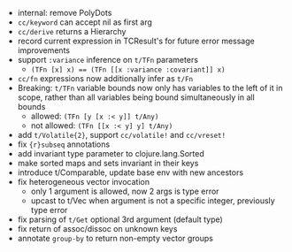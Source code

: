 - internal: remove PolyDots
- `cc/keyword` can accept nil as first arg
- `cc/derive` returns a Hierarchy
- record current expression in TCResult's for future error message improvements
- support `:variance` inference on `t/TFn` parameters
  - `(TFn [x] x) == (TFn [[x :variance :covariant]] x)`
- `cc/fn` expressions now additionally infer as `t/Fn`
- Breaking: `t/TFn` variable bounds now only has variables to the left of it in scope, rather
  than all variables being bound simultaneously in all bounds
  - allowed: `(TFn [y [x :< y]] t/Any)`
  - not allowed: `(TFn [[x :< y] y] t/Any)`
- add `t/Volatile{2}`, support `cc/volatile!` and `cc/vreset!`
- fix `{r}subseq` annotations
- add invariant type parameter to clojure.lang.Sorted
- make sorted maps and sets invariant in their keys
- introduce t/Comparable, update base env with new ancestors
- fix heterogeneous vector invocation
  - only 1 argument is allowed, now 2 args is type error
  - upcast to t/Vec when argument is not a specific integer, previously type error
- fix parsing of `t/Get` optional 3rd argument (default type)
- fix return of assoc/dissoc on unknown keys
- annotate `group-by` to return non-empty vector groups
